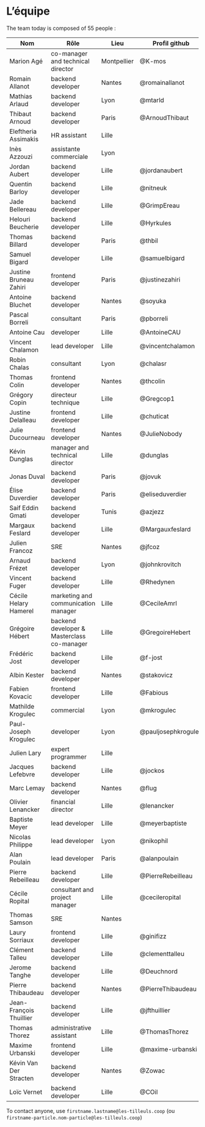# L’équipe

The team today is composed of 55 people :

| Nom                     | Rôle                                       | Lieu        | Profil github       |
| ----------------------- | ------------------------------------------ | ----------- | ------------------- |
| Marion Agé              | co-manager and technical director          | Montpellier | @K-mos              |
| Romain Allanot          | backend developer                          | Nantes      | @romainallanot      |
| Mathias Arlaud          | backend developer                          | Lyon        | @mtarld             |
| Thibaut Arnoud          | backend developer                          | Paris       | @ArnoudThibaut      |
| Eleftheria Assimakis    | HR assistant                               | Lille       |                     |
| Inès Azzouzi            | assistante commerciale                     | Lyon        |                     |
| Jordan Aubert           | backend developer                          | Lille       | @jordanaubert       |
| Quentin Barloy          | backend developer                          | Lille       | @nitneuk            |
| Jade Bellereau          | backend developer                          | Lille       | @GrimpEreau         |
| Helouri Beucherie       | backend developer                          | Lille       | @Hyrkules           |
| Thomas Billard          | backend developer                          | Paris       | @thbil              |
| Samuel Bigard           | developer                                  | Lille       | @samuelbigard       |
| Justine Bruneau Zahiri  | frontend developer                         | Paris       | @justinezahiri      |
| Antoine Bluchet         | backend developer                          | Nantes      | @soyuka             |
| Pascal Borreli          | consultant                                 | Paris       | @pborreli           |
| Antoine Cau             | developer                                  | Lille       | @AntoineCAU         |
| Vincent Chalamon        | lead developer                             | Lille       | @vincentchalamon    |
| Robin Chalas            | consultant                                 | Lyon        | @chalasr            |
| Thomas Colin            | frontend developer                         | Nantes      | @thcolin            |
| Grégory Copin           | directeur technique                        | Lille       | @Gregcop1           |
| Justine Delalleau       | frontend developer                         | Lille       | @chuticat           |
| Julie Ducourneau        | frontend developer                         | Nantes      | @JulieNobody        |
| Kévin Dunglas           | manager and technical director             | Lille       | @dunglas            |
| Jonas Duval             | backend developer                          | Paris       | @jovuk              |
| Élise Duverdier         | backend developer                          | Paris       | @eliseduverdier     |
| Saif Eddin Gmati        | backend developer                          | Tunis       | @azjezz             |
| Margaux Feslard         | backend developer                          | Lille       | @Margauxfeslard     |
| Julien Francoz          | SRE                                        | Nantes      | @jfcoz              |
| Arnaud Frézet           | backend developer                          | Lyon        | @johnkrovitch       |
| Vincent Fuger           | backend developer                          | Lille       | @Rhedynen           |
| Cécile Helary Hamerel   | marketing and communication manager        | Lille       | @CecileAmrl         |
| Grégoire Hébert         | backend developer & Masterclass co-manager | Lille       | @GregoireHebert     |
| Frédéric Jost           | backend developer                          | Lille       | @f-jost             |
| Albin Kester            | backend developer                          | Nantes      | @stakovicz          |
| Fabien Kovacic          | frontend developer                         | Lille       | @Fabious            |
| Mathilde Krogulec       | commercial                                 | Lyon        | @mkrogulec          |
| Paul-Joseph Krogulec    | developer                                  | Lyon        | @pauljosephkrogulec |
| Julien Lary             | expert programmer                          | Lille       |                     |
| Jacques Lefebvre        | backend developer                          | Lille       | @jockos             |
| Marc Lemay              | backend developer                          | Nantes      | @flug               |
| Olivier Lenancker       | financial director                         | Lille       | @lenancker          |
| Baptiste Meyer          | lead developer                             | Lille       | @meyerbaptiste      |
| Nicolas Philippe        | lead developer                             | Lyon        | @nikophil           |
| Alan Poulain            | lead developer                             | Paris       | @alanpoulain        |
| Pierre Rebeilleau       | backend developer                          | Lille       | @PierreRebeilleau   |
| Cécile Ropital          | consultant and project manager             | Lille       | @cecileropital      |
| Thomas Samson           | SRE                                        | Nantes      |                     |
| Laury Sorriaux          | frontend developer                         | Lille       | @ginifizz           |
| Clément Talleu          | backend developer                          | Lille       | @clementtalleu      |
| Jerome Tanghe           | backend developer                          | Lille       | @Deuchnord          |
| Pierre Thibaudeau       | backend developer                          | Nantes      | @PierreThibaudeau   |
| Jean-François Thuillier | backend developer                          | Lille       | @jfthuillier        |
| Thomas Thorez           | administrative assistant                   | Lille       | @ThomasThorez       |
| Maxime Urbanski         | frontend developer                         | Lille       | @maxime-urbanski    |
| Kévin Van Der Stracten  | backend developer                          | Nantes      | @Zowac              |
| Loïc Vernet             | backend developer                          | Lille       | @COil               |

To contact anyone, use `firstname.lastname@les-tilleuls.coop` (ou `firstname-particle.nom-particle@les-tilleuls.coop`)

